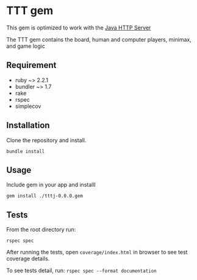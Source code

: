 # TTT gem

This gem is optimized to work with the [Java HTTP Server](https://github.com/andarcabrera/HTTPServer)

The TTT gem contains the board, human and computer players, minimax, and game logic

## Requirement
- ruby ~> 2.2.1
- bundler ~> 1.7
- rake
- rspec
- simplecov

## Installation
Clone the repository and install.

```bundle install```

## Usage
Include gem in your app and installl

```gem install ./tttj-0.0.0.gem```

## Tests
From the root directory run:

```rspec spec```

After running the tests, open ```coverage/index.html``` in browser to see test coverage details.

To see tests detail, run:
 ```rspec spec --format documentation```

